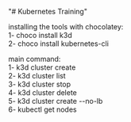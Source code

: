 "# Kubernetes Training" 

installing the tools with chocolatey:  <br /> 
1- choco install k3d   <br />
2- choco install kubernetes-cli  <br />

main command:  <br />
1- k3d cluster create <br />
2- k3d cluster list  <br />
3- k3d cluster stop  <br />
4- k3d cluster delete  <br />
5- k3d cluster create --no-lb  <br />
6- kubectl get nodes  <br />

